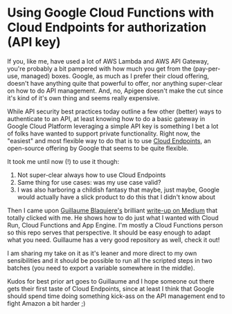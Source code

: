 # Using Google Cloud Functions with Cloud Endpoints for authorization (API key)

If you, like me, have used a lot of AWS Lambda and AWS API Gateway, you're probably a bit pampered with how much you get from the (pay-per-use, managed) boxes. Google, as much as I prefer their cloud offering, doesn't have anything quite that powerful to offer, nor anything super-clear on how to do API management. And, no, Apigee doesn't make the cut since it's kind of it's own thing and seems really expensive.

While API security best practices today outline a few other (better) ways to authenticate to an API, at least knowing how to do a basic gateway in Google Cloud Platform leveraging a simple API key is something I bet a lot of folks have wanted to support private functionality. Right now, the "easiest" and most flexible way to do that is to use [Cloud Endpoints](https://cloud.google.com/endpoints/), an open-source offering by Google that seems to be quite flexible.

It took me until now (!) to use it though:

1. Not super-clear always how to use Cloud Endpoints
2. Same thing for use cases: was my use case valid?
3. I was also harboring a childish fantasy that maybe, just maybe, Google would actually have a slick product to do this that I didn't know about

Then I came upon [Guillaume Blaquiere's](https://github.com/guillaumeblaquiere) brilliant [write-up on Medium](https://medium.com/google-cloud/secure-cloud-run-cloud-functions-and-app-engine-with-api-key-73c57bededd1) that totally clicked with me. He shows how to do just what I wanted with Cloud Run, Cloud Functions and App Engine. I'm mostly a Cloud Functions person so this repo serves that perspective. It should be easy enough to adapt what you need. Guillaume has a very good repository as well, check it out!

I am sharing my take on it as it's leaner and more direct to my own sensibilities and it should be possible to run all the scripted steps in two batches (you need to export a variable somewhere in the middle).

Kudos for best prior art goes to Guillaume and I hope someone out there gets their first taste of Cloud Endpoints, since at least I think that Google should spend time doing something kick-ass on the API management end to fight Amazon a bit harder ;)
